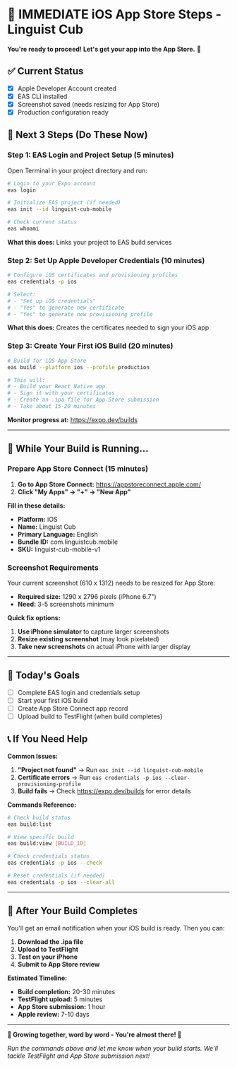 # 🎯 IMMEDIATE iOS App Store Steps - Linguist Cub

**You're ready to proceed! Let's get your app into the App Store.** 🍎

## ✅ Current Status
- [x] Apple Developer Account created
- [x] EAS CLI installed
- [x] Screenshot saved (needs resizing for App Store)
- [x] Production configuration ready

## 🚀 Next 3 Steps (Do These Now)

### Step 1: EAS Login and Project Setup (5 minutes)

Open Terminal in your project directory and run:

```bash
# Login to your Expo account
eas login

# Initialize EAS project (if needed)
eas init --id linguist-cub-mobile

# Check current status
eas whoami
```

**What this does:** Links your project to EAS build services

### Step 2: Set Up Apple Developer Credentials (10 minutes)

```bash
# Configure iOS certificates and provisioning profiles
eas credentials -p ios

# Select:
# - "Set up iOS credentials"
# - "Yes" to generate new certificate
# - "Yes" to generate new provisioning profile
```

**What this does:** Creates the certificates needed to sign your iOS app

### Step 3: Create Your First iOS Build (20 minutes)

```bash
# Build for iOS App Store
eas build --platform ios --profile production

# This will:
# - Build your React Native app
# - Sign it with your certificates
# - Create an .ipa file for App Store submission
# - Take about 15-20 minutes
```

**Monitor progress at:** https://expo.dev/builds

---

## 📱 While Your Build is Running...

### Prepare App Store Connect (15 minutes)

1. **Go to App Store Connect:** https://appstoreconnect.apple.com/
2. **Click "My Apps" → "+" → "New App"**

**Fill in these details:**
- **Platform:** iOS
- **Name:** Linguist Cub
- **Primary Language:** English
- **Bundle ID:** com.linguistcub.mobile
- **SKU:** linguist-cub-mobile-v1

### Screenshot Requirements

Your current screenshot (610 x 1312) needs to be resized for App Store:
- **Required size:** 1290 x 2796 pixels (iPhone 6.7")
- **Need:** 3-5 screenshots minimum

**Quick fix options:**
1. **Use iPhone simulator** to capture larger screenshots
2. **Resize existing screenshot** (may look pixelated)
3. **Take new screenshots** on actual iPhone with larger display

---

## 🎯 Today's Goals

- [ ] Complete EAS login and credentials setup
- [ ] Start your first iOS build
- [ ] Create App Store Connect app record
- [ ] Upload build to TestFlight (when build completes)

## 📞 If You Need Help

**Common Issues:**
1. **"Project not found"** → Run `eas init --id linguist-cub-mobile`
2. **Certificate errors** → Run `eas credentials -p ios --clear-provisioning-profile`
3. **Build fails** → Check https://expo.dev/builds for error details

**Commands Reference:**
```bash
# Check build status
eas build:list

# View specific build
eas build:view [BUILD_ID]

# Check credentials status
eas credentials -p ios --check

# Reset credentials (if needed)
eas credentials -p ios --clear-all
```

---

## 🎉 After Your Build Completes

You'll get an email notification when your iOS build is ready. Then you can:

1. **Download the .ipa file**
2. **Upload to TestFlight**
3. **Test on your iPhone**
4. **Submit to App Store review**

**Estimated Timeline:**
- **Build completion:** 20-30 minutes
- **TestFlight upload:** 5 minutes
- **App Store submission:** 1 hour
- **Apple review:** 7-10 days

---

**🐻 Growing together, word by word - You're almost there! 🚀**

*Run the commands above and let me know when your build starts. We'll tackle TestFlight and App Store submission next!*